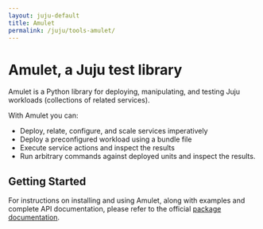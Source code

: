 ```yaml
---
layout: juju-default
title: Amulet  
permalink: /juju/tools-amulet/
---
```


# Amulet, a Juju test library

Amulet is a Python library for deploying, manipulating, and testing Juju
workloads (collections of related services).

With Amulet you can:

* Deploy, relate, configure, and scale services imperatively
* Deploy a preconfigured workload using a bundle file
* Execute service actions and inspect the results
* Run arbitrary commands against deployed units and inspect the results.

## Getting Started

For instructions on installing and using Amulet, along with
examples and complete API documentation, please refer to the official
[package documentation](http://pythonhosted.org/amulet/).